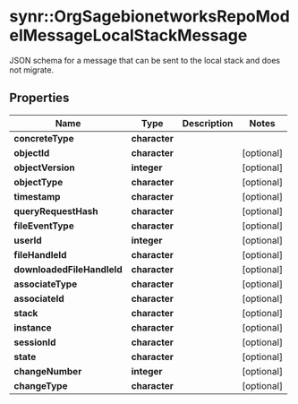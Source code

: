 # synr::OrgSagebionetworksRepoModelMessageLocalStackMessage

JSON schema for a message that can be sent to the local stack and does not migrate.

## Properties
Name | Type | Description | Notes
------------ | ------------- | ------------- | -------------
**concreteType** | **character** |  | 
**objectId** | **character** |  | [optional] 
**objectVersion** | **integer** |  | [optional] 
**objectType** | **character** |  | [optional] 
**timestamp** | **character** |  | [optional] 
**queryRequestHash** | **character** |  | [optional] 
**fileEventType** | **character** |  | [optional] 
**userId** | **integer** |  | [optional] 
**fileHandleId** | **character** |  | [optional] 
**downloadedFileHandleId** | **character** |  | [optional] 
**associateType** | **character** |  | [optional] 
**associateId** | **character** |  | [optional] 
**stack** | **character** |  | [optional] 
**instance** | **character** |  | [optional] 
**sessionId** | **character** |  | [optional] 
**state** | **character** |  | [optional] 
**changeNumber** | **integer** |  | [optional] 
**changeType** | **character** |  | [optional] 


